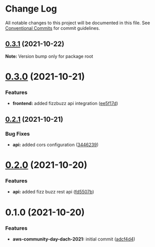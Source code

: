 # Change Log

All notable changes to this project will be documented in this file.
See [Conventional Commits](https://conventionalcommits.org) for commit guidelines.

## [0.3.1](https://github.com/stormreply/aws-community-day-dach-2021/compare/0.3.0...0.3.1) (2021-10-22)

**Note:** Version bump only for package root





# [0.3.0](https://github.com/stormreply/aws-community-day-dach-2021/compare/0.2.1...0.3.0) (2021-10-21)


### Features

* **frontend:** added fizzbuzz api integration ([ee5f17d](https://github.com/stormreply/aws-community-day-dach-2021/commit/ee5f17d10dcba59c3b668a0a4b975f1169d56464))





## [0.2.1](https://github.com/stormreply/aws-community-day-dach-2021/compare/0.2.0...0.2.1) (2021-10-21)


### Bug Fixes

* **api:** added cors configuration ([3446239](https://github.com/stormreply/aws-community-day-dach-2021/commit/3446239404fd955c6e14666bfb2fb0b8da63ff37))





# [0.2.0](https://github.com/stormreply/aws-community-day-dach-2021/compare/0.1.0...0.2.0) (2021-10-20)


### Features

* **api:** added fizz buzz rest api ([fd5507b](https://github.com/stormreply/aws-community-day-dach-2021/commit/fd5507b4fb192e062cb7b2e762bd8c1bf4f04b09))





# 0.1.0 (2021-10-20)


### Features

* **aws-community-day-dach-2021:** initial commit ([adcf4d4](https://github.com/stormreply/aws-community-day-dach-2021/commit/adcf4d4c04c4ffecfc94f932622595082a10b3df))
